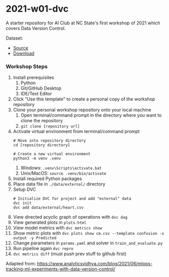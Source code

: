 # 2021-w01-dvc
A starter repository for AI Club at NC State's first workshop of 2021 which covers Data Version Control.

Dataset:
- [Source](https://www.kaggle.com/rashikrahmanpritom/heart-attack-analysis-prediction-dataset)
- [Download](https://drive.google.com/file/d/1eM8eCMP1JszNX24Kewx7xG8pAjEj4fV7/view?usp=sharing)

### Workshop Steps
1. Install prerequisites
   1. Python
   2. Git/GitHub Desktop
   3. IDE/Text Editor
2. Click "Use this template" to create a personal copy of the workshop repository
3. Clone your personal workshop repository onto your local machine
   1. Open terminal/command prompt in the directory where you want to clone the repository
   2. `git clone [repository url]`
4. Activate virtual environment from terminal/command prompt
   ```
   # Move into repository directory
   cd [repository directory]
   
   # Create a new virtual environment
   python3 -m venv .venv
   ```
   1. Windows: `.venv\Scripts\activate.bat`
   2. Unix/MacOS: `source .venv/bin/activate`
5. Install required Python packages
6. Place data file in `./data/external/` directory
7. Setup DVC
   ```
   # Initialize DVC for project and add "external" data
   dvc init
   dvc add data/external/heart.csv
   ```
8. View directed acyclic graph of operations with `dvc dag`
9. View generated plots in `plots.html`
10. View model metrics with `dvc metrics show`
11. Show metric plots with `dvc plots show cm.csv --template confusion -x output -y Predicted`
12. Change parameters in `params.yaml` and solver in `train_and_evaluate.py`
13. Run pipeline again `dvc repro`
14. `dvc metrics diff` (must push prev stuff to github first)

Adapted from:
https://www.analyticsvidhya.com/blog/2021/06/mlops-tracking-ml-experiments-with-data-version-control/

